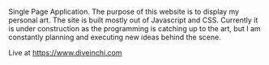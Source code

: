 Single Page Application. The purpose of this website is to display my personal art. The site is built mostly out of Javascript and CSS. Currently it is under construction as the programming is catching up to the art, but I am constantly planning and executing new ideas behind the scene.

Live at https://www.diveinchi.com
